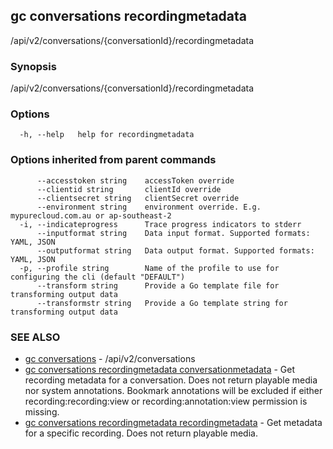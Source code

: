 ## gc conversations recordingmetadata

/api/v2/conversations/{conversationId}/recordingmetadata

### Synopsis

/api/v2/conversations/{conversationId}/recordingmetadata

### Options

```
  -h, --help   help for recordingmetadata
```

### Options inherited from parent commands

```
      --accesstoken string    accessToken override
      --clientid string       clientId override
      --clientsecret string   clientSecret override
      --environment string    environment override. E.g. mypurecloud.com.au or ap-southeast-2
  -i, --indicateprogress      Trace progress indicators to stderr
      --inputformat string    Data input format. Supported formats: YAML, JSON
      --outputformat string   Data output format. Supported formats: YAML, JSON
  -p, --profile string        Name of the profile to use for configuring the cli (default "DEFAULT")
      --transform string      Provide a Go template file for transforming output data
      --transformstr string   Provide a Go template string for transforming output data
```

### SEE ALSO

* [gc conversations](gc_conversations.html)	 - /api/v2/conversations
* [gc conversations recordingmetadata conversationmetadata](gc_conversations_recordingmetadata_conversationmetadata.html)	 - Get recording metadata for a conversation. Does not return playable media nor system annotations. Bookmark annotations will be excluded if either recording:recording:view or recording:annotation:view permission is missing.
* [gc conversations recordingmetadata recordingmetadata](gc_conversations_recordingmetadata_recordingmetadata.html)	 - Get metadata for a specific recording. Does not return playable media.


